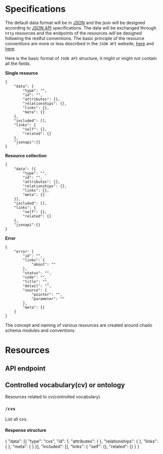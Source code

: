 # Specifications
The default data format will be in [JSON](http://www.json.org/) and the json
will be designed according to [JSON API](http://jsonapi.org) specifications.
The data will be exchanged through `http` resources and the endpoints of the
resources will be designed following the restful conventions. The basic
principle of the resource conventions are more or less described in the `JSON
API` website, [here](http://jsonapi.org/recommendations/) and
[here](http://jsonapi.org/format/#fetching).

Here is the basic format of `JSON API` structure, it might or might not contain
all the fields.

**Single resource**

```
{
    "data": {
        "type": "",
        "id": "",
        "attributes": {},
        "relationships": {},
        "links": {},
        "meta": {}
    },
    "included": [],
    "links": {
        "self": {},
        "related": {}
    },
    "jsonapi":{}
}

```

**Resource collection**

```
{
    "data": [{
        "type": "",
        "id": "",
        "attributes": {},
        "relationships": {},
        "links": {},
        "meta": {}
    }],
    "included": [],
    "links": {
        "self": {},
        "related": {}
    },
    "jsonapi":{}
}
```

**Error**

```
{
    "error: {
        "id": "",
        "links": {
            "about": ""
        },
        "status": "",
        "code": "",
        "title": "",
        "detail": "",
        "source": {
            "pointer": "",
            "parameter": ""
        },
        "meta": {}
    }
}
```



The concept and naming of various resources are created around chado schema modules
and conventions.

# Resources 

## API endpoint

## Controlled vocabulary(cv) or ontology
Resources related to cv(controlled vocabulary)

### `/cvs`
List all cvs. 

#### Response structure
{
    "data": [{
        "type": "cvs",
        "id": 1,
        "attributes": {
        },
        "relationships": {
        },
        "links": {
        },
        "meta": {
        }
    }],
    "included": [],
    "links": {
        "self": {},
        "related": {}
    }
}

